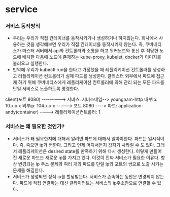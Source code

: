 # service


### 서비스 동작방식
- 우리는 우리가 직접 컨테이너를 동작시키거나 생성하거나 하지않는다. 회사에서 사용하는 것을 생각해보면 우리가 직접 컨테이너를 동작시키지 않는다. 즉, 쿠버네티스가 마스터 서버에서 api와 컨트롤러와 소통을 하고 워커노드와 통신 후 적당한 노드에 배치한 다음에 노드에 존재하는 kube-proxy, kubelet, docker가 이미지를 불러오고 실행한다. 
- 만약에 우리가 kubectl run을 한다고 가정했을 때 레플리케이션 컨트롤러를 생성하고 러플리케이션 컨트롤러가 실제 파드를 생성한다. 클러스터 외부에서 파드에 접근케 하기 위해 쿠버네티스에게 레플리케이션 컨트롤러에 의해 관리 되는 모든 파드를 단일 서비스로 노출하도록 명령한다. 


client(포트 8080) ---------> 서비스: 서비스네임--> youngnam-http 내부ip: 10.x.x.x 외부ip: 104.x.x.x -----> 포트 8080 ----> 파드: application-andy(container) ----> 레플리케이션컨트롤러: 1

### 서비스는 왜 필요한 것인가? 
- 서비스가 왜 필요한지에 대해서 알려면 파드에 대해서 알아야한다. 파드는 일시적이다. 즉, 죽으면 ip가 변한다. 그리고 언제 어디서든지 갑자기 사라질 수 도 있다. 그래서 레플리케이션은 desired state를 만족하기 위해 다시 생성한다. 이렇게 만들어진 새로운 파드는 새로운 ip를 가지고 있다. 이것이 진짜 서비스가 필요한 이유다. 항상 변경되는 ip 주소 문제와 여러 개의 파드를 단일 ip와 포트의 쌍으로 노출 시키는 문제를 해결한다. 
- 서비스가 생성되면 정적 ip를 할당받는다. 서비스가 존속하는 동안은 변경되지 않는다. 파드에 직접 연결하는 대신 클라이언트는 서비스의 ip주소만으로 연결할 수 있다. 